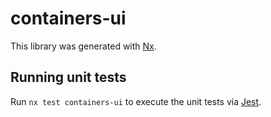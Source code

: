 # containers-ui

This library was generated with [Nx](https://nx.dev).

## Running unit tests

Run `nx test containers-ui` to execute the unit tests via [Jest](https://jestjs.io).
